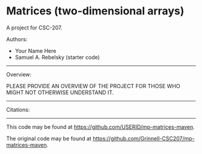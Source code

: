 # Matrices (two-dimensional arrays)

A project for CSC-207.

Authors:

* Your Name Here
* Samuel A. Rebelsky (starter code)

---

Overview:

PLEASE PROVIDE AN OVERVIEW OF THE PROJECT FOR THOSE WHO MIGHT NOT
OTHERWISE UNDERSTAND IT.

---

Citations:

---

This code may be found at <https://github.com/USERID/mp-matrices-maven>. 

The original code may be found at <https://github.com/Grinnell-CSC207/mp-matrices-maven>.

